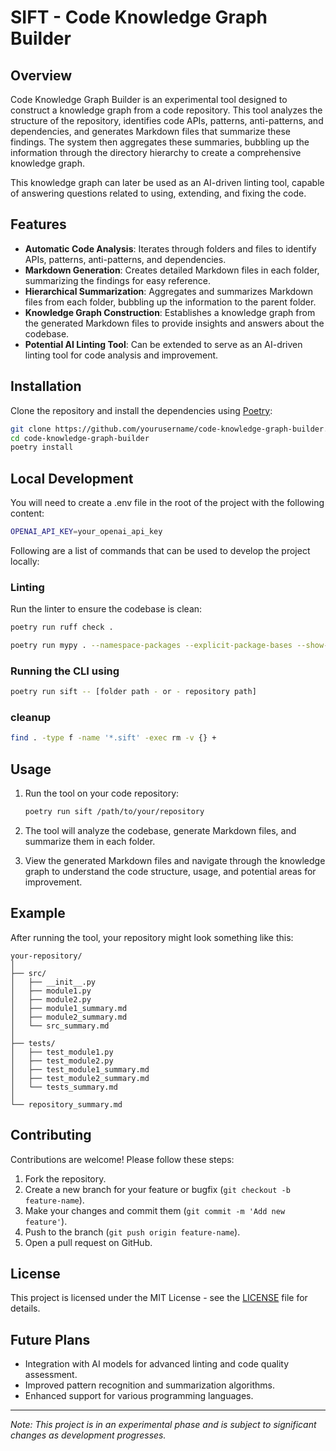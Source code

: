 # SIFT - Code Knowledge Graph Builder

## Overview

Code Knowledge Graph Builder is an experimental tool designed to construct a knowledge graph from a code repository. This tool analyzes the structure of the repository, identifies code APIs, patterns, anti-patterns, and dependencies, and generates Markdown files that summarize these findings. The system then aggregates these summaries, bubbling up the information through the directory hierarchy to create a comprehensive knowledge graph.

This knowledge graph can later be used as an AI-driven linting tool, capable of answering questions related to using, extending, and fixing the code.

## Features

- **Automatic Code Analysis**: Iterates through folders and files to identify APIs, patterns, anti-patterns, and dependencies.
- **Markdown Generation**: Creates detailed Markdown files in each folder, summarizing the findings for easy reference.
- **Hierarchical Summarization**: Aggregates and summarizes Markdown files from each folder, bubbling up the information to the parent folder.
- **Knowledge Graph Construction**: Establishes a knowledge graph from the generated Markdown files to provide insights and answers about the codebase.
- **Potential AI Linting Tool**: Can be extended to serve as an AI-driven linting tool for code analysis and improvement.

## Installation

Clone the repository and install the dependencies using [Poetry](https://python-poetry.org/):

```bash
git clone https://github.com/yourusername/code-knowledge-graph-builder.git
cd code-knowledge-graph-builder
poetry install
```

## Local Development

You will need to create a .env file in the root of the project with the following content:

```bash
OPENAI_API_KEY=your_openai_api_key
```

Following are a list of commands that can be used to develop the project locally:

### Linting

Run the linter to ensure the codebase is clean:

```bash
poetry run ruff check .

poetry run mypy . --namespace-packages --explicit-package-bases --show-traceback
```

### Running the CLI using

```bash
poetry run sift -- [folder path - or - repository path]
```

### cleanup

```bash
find . -type f -name '*.sift' -exec rm -v {} +
```

## Usage

1. Run the tool on your code repository:

   ```bash
   poetry run sift /path/to/your/repository
   ```

2. The tool will analyze the codebase, generate Markdown files, and summarize them in each folder.

3. View the generated Markdown files and navigate through the knowledge graph to understand the code structure, usage, and potential areas for improvement.

## Example

After running the tool, your repository might look something like this:

```text
your-repository/
│
├── src/
│   ├── __init__.py
│   ├── module1.py
│   ├── module2.py
│   ├── module1_summary.md
│   ├── module2_summary.md
│   └── src_summary.md
│
├── tests/
│   ├── test_module1.py
│   ├── test_module2.py
│   ├── test_module1_summary.md
│   ├── test_module2_summary.md
│   └── tests_summary.md
│
└── repository_summary.md
```

## Contributing

Contributions are welcome! Please follow these steps:

1. Fork the repository.
2. Create a new branch for your feature or bugfix (`git checkout -b feature-name`).
3. Make your changes and commit them (`git commit -m 'Add new feature'`).
4. Push to the branch (`git push origin feature-name`).
5. Open a pull request on GitHub.

## License

This project is licensed under the MIT License - see the [LICENSE](LICENSE) file for details.

## Future Plans

- Integration with AI models for advanced linting and code quality assessment.
- Improved pattern recognition and summarization algorithms.
- Enhanced support for various programming languages.

---

*Note: This project is in an experimental phase and is subject to significant changes as development progresses.*
